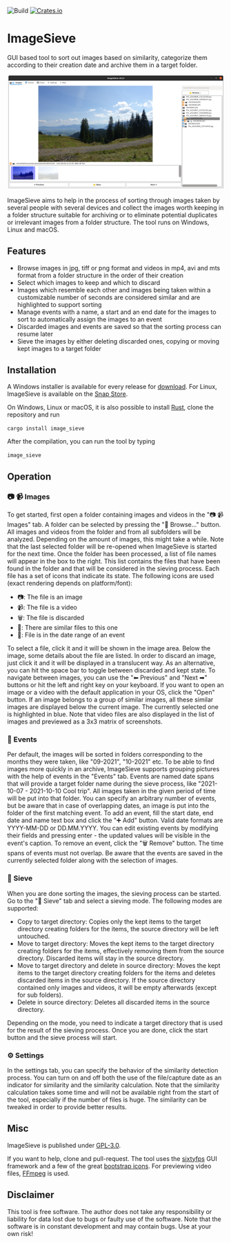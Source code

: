![Build](https://github.com/Futsch1/image-sieve/workflows/Build/badge.svg)
[![Crates.io](https://img.shields.io/crates/v/image_sieve.svg)](https://crates.io/crates/image_sieve)

# ImageSieve
GUI based tool to sort out images based on similarity, categorize them according to their creation date and archive them in a target folder.

![Screenshot](doc/screenshot.png?raw=true "ImageSieve")

ImageSieve aims to help in the process of sorting through images taken by several people with several devices and collect the images worth keeping in a folder structure suitable for archiving or to eliminate potential duplicates or irrelevant images from a folder structure. The tool runs on Windows, Linux and macOS.

## Features
- Browse images in jpg, tiff or png format and videos in mp4, avi and mts format from a folder structure in the order of their creation
- Select which images to keep and which to discard
- Images which resemble each other and images being taken within a customizable number of seconds are considered similar and are highlighted to support sorting
- Manage events with a name, a start and an end date for the images to sort to automatically assign the images to an event
- Discarded images and events are saved so that the sorting process can resume later
- Sieve the images by either deleting discarded ones, copying or moving kept images to a target folder

## Installation
A Windows installer is available for every release for [download](https://github.com/Futsch1/image-sieve/releases). For Linux, ImageSieve is
available on the [Snap Store](https://snapcraft.io/image-sieve).

On Windows, Linux or macOS, it is also possible to install [Rust](https://rustup.rs/), clone the repository and run

``` cargo install image_sieve ```

After the compilation, you can run the tool by typing

``` image_sieve ```

## Operation

### &#x1F4F7; &#x1F4F9; Images
To get started, first open a folder containing images and videos in the "&#x1F4F7; &#x1F4F9;  Images" tab. A folder can be selected by pressing the "&#x1F4C2; Browse..." button. All images and videos from the folder and from all subfolders will be analyzed. Depending on the amount of images, this might take a while. Note that the last selected folder will be re-opened when ImageSieve is started for the next time.
Once the folder has been processed, a list of file names will appear in the box to the right. This list contains the files that have been found in the folder and that will be considered in the sieving process. Each file has a set of icons that indicate its state. 
The following icons are used (exact rendering depends on platform/font):
- &#x1F4F7;: The file is an image
- &#x1F4F9;: The file is a video
- &#x1F5D1;: The file is discarded
- &#x1F500;: There are similar files to this one
- &#x1F4C5;: File is in the date range of an event

To select a file, click it and it will be shown in the image area. Below the image, some details about the file are listed. In order to discard an image, just click it and it will be displayed in a translucent way. As an alternative, you can hit the space bar to toggle between discarded and kept state. To navigate between images, you can use the "&#x2B05; Previous" and "Next &#x27A1;"  buttons or hit the left and right key on your keyboard.
If you want to open an image or a video with the default application in your OS, click the "Open" button.
If an image belongs to a group of similar images, all these similar images are displayed below the current image. The currently selected one is highlighted in blue.
Note that video files are also displayed in the list of images and previewed as a 3x3 matrix of screenshots.

### &#x1F4C5; Events
Per default, the images will be sorted in folders corresponding to the months they were taken, like "09-2021", "10-2021" etc. To be able to find images more quickly in an archive, ImageSieve supports grouping pictures with the help of events in the "Events" tab. Events are named date spans that will provide a target folder name during the sieve process, like "2021-10-07 - 2021-10-10 Cool trip". All images taken in the given period of time will be put into that folder. You can specify an arbitrary number of events, but be aware that in case of overlapping dates, an image is put into the folder of the first matching event.
To add an event, fill the start date, end date and name text box and click the "&#x2795; Add" button. Valid date formats are YYYY-MM-DD or DD.MM.YYYY. You can edit existing events by modifying their fields and pressing enter - the updated values will be visible in the event's caption. To remove an event, click the "&#x1F5D1; Remove" button.
The time spans of events must not overlap.
Be aware that the events are saved in the currently selected folder along with the selection of images.

### &#x1F4BE; Sieve
When you are done sorting the images, the sieving process can be started. Go to the "&#x1F4BE;  Sieve" tab and select a sieving mode. The following modes are supported:
- Copy to target directory: Copies only the kept items to the target directory creating folders for the items, the source directory will be left untouched.
- Move to target directory: Moves the kept items to the target directory creating folders for the items, effectively removing them from the source directory. Discarded items will stay in the source directory.
- Move to target directory and delete in source directory: Moves the kept items to the target directory creating folders for the items and deletes discarded items in the source directory. If the source directory contained only images and videos, it will be empty afterwards (except for sub folders).
- Delete in source directory: Deletes all discarded items in the source directory.

Depending on the mode, you need to indicate a target directory that is used for the result of the sieving process. Once you are done, click the start button and the sieve process will start.

### &#x2699; Settings
In the settings tab, you can specify the behavior of the similarity detection process. You can turn on and off both the use of the file/capture
date as an indicator for similarity and the similarity calculation.
Note that the similarity calculation takes some time and will not be available right from the start of the tool, especially if the number of files is huge. The similarity can be tweaked in order to provide better results.

## Misc
ImageSieve is published under [GPL-3.0](https://github.com/Futsch1/image-sieve/blob/main/LICENSE).

If you want to help, clone and pull-request. The tool uses the [sixtyfps](https://github.com/sixtyfpsui/sixtyfps) GUI framework and a few of the great [bootstrap icons](https://icons.getbootstrap.com/). For previewing video files, [FFmpeg](https://ffmpeg.org) is used.

## Disclaimer
This tool is free software. The author does not take any responsibility or liability for data lost due to bugs or faulty use of the software. Note that the software is in constant development and may contain bugs. Use at your own risk!

